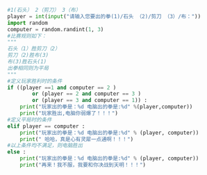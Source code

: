 
<BlogInfo id="16" title="16.石头剪刀布" author="白日梦想猿" pv=0 read_times=0 pre_cost_time=0分31秒 category="python基础" tag_list="['python基础']" create_time="2020.11.30 18:39:18" update_time="2020.11.30 18:39:18" />

```python
#1(石头） 2（剪刀） 3（布）
player = int(input("请输入您要出的拳(1)/石头 （2)/剪刀 （3）/布："))
import random
computer = random.randint(1, 3)
#比赛规则如下：
"""
石头（1）胜剪刀（2）
剪刀（2)胜布(3)
布(3)胜石头(1)
出拳相同则为平局
"""
#定义玩家胜利时的条件
if ((player ==1 and computer == 2 )
        or (player == 2 and computer == 3 )
        or (player == 3 and computer == 1)) :
    print("玩家出的拳是：%d 电脑出的拳是:%d" %(player,computer))
    print("玩家胜出,电脑你弱爆了！！！")
#定义平局时的条件
elif player == computer :
    print("玩家出的拳是：%d 电脑出的拳是:%d" % (player, computer))
    print(" 哈哈，真是心有灵犀一点通啊！！！")
#以上条件均不满足，则电脑胜出
else :
    print("玩家出的拳是：%d 电脑出的拳是:%d" % (player, computer))
    print("再来！我不服，我要和你决战到天明！！！")
```

